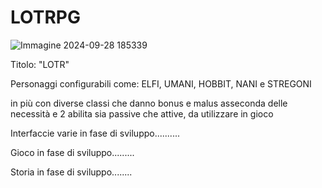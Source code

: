 # LOTRPG


![Immagine 2024-09-28 185339](https://github.com/user-attachments/assets/e3451b95-bdb3-4349-ae5c-3c460b869ec4)



Titolo: "LOTR"

Personaggi configurabili come: ELFI, UMANI, HOBBIT, NANI e STREGONI

in più con diverse classi che danno bonus e malus asseconda delle necessità
e 2  abilita sia passive che attive, da utilizzare in gioco

Interfaccie varie in fase di sviluppo..........

Gioco in fase di sviluppo.........

Storia in fase di sviluppo........



